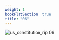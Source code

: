 ```yaml
---
weight: 1
bookFlatSection: true
title: "06"
---
```


![us_constitution_rip 06 ](../../jpg/scan0044_06.jpg)

